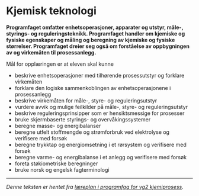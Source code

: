 Kjemisk teknologi
=================
**Programfaget omfatter enhetsoperasjoner, apparater og utstyr, måle-, styrings- og reguleringsteknikk. Programfaget handler om kjemiske og fysiske egenskaper og måling og beregning av kjemiske og fysiske størrelser. Programfaget dreier seg også om forståelse av oppbygningen av og virkemåten til prosessanlegg.**

Mål for opplæringen er at eleven skal kunne
 * beskrive enhetsoperasjoner med tilhørende prosessutstyr og forklare virkemåten
 * forklare den logiske sammenkoblingen av enhetsoperasjonene i prosessanlegg
 * beskrive virkemåten for måle-, styre- og reguleringsutstyr
 * vurdere avvik og mulige feilkilder på måle-, styre- og reguleringsutstyr
 * beskrive reguleringsprinsipper som er hensiktsmessige for prosesser
 * bruke skjermbaserte styrings- og overvåkingssystemer
 * beregne masse- og energibalanser
 * beregne utfelt stoffmengde og strømforbruk ved elektrolyse og verifisere med forsøk
 * beregne trykktap og energiomsetning i et rørsystem og verifisere med forsøk
 * beregne varme- og energibalanse i et anlegg og verifisere med forsøk
 * foreta støkiometriske beregninger
 * bruke norsk og engelsk fagterminologi

---
 
*Denne teksten er hentet fra [læreplan i programfag for vg2 kjemiprosess](http://www.udir.no/kl06/KJP2-01/).*
